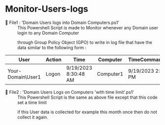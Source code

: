 # Monitor-Users-logs
<dl>
        <dt>📂 File1 : 'Domain Users logs into Domain Computers.ps1'</dt>
        <dd>This Powershell Script is made to Monitor whenever any Domain user login to any Domain Computer  
            
 through Group Policy Object (GPO) to write in log file that have the data similar to the following form :  </dd>
        
User      |         Action | Time                 | Computer   |   TimeCommandRun      
----      |         ------ | ----                 | --------   |   --------------      
Your-Domain\User1 | Logon  | 9/19/2023 8:30:48 AM | Computer1  |   9/19/2023 2:01:23 PM
</dl>
<dl>
        <dt>📂 File2 : 'Domain Users Logs on Computers 'with time limit'.ps1'</dt>
        <dd>This Powershell Script is the same as above file except that this code set a time limit
                
 if this User data is collected for example this month once then do not collect it again.</dd>
</dl>
